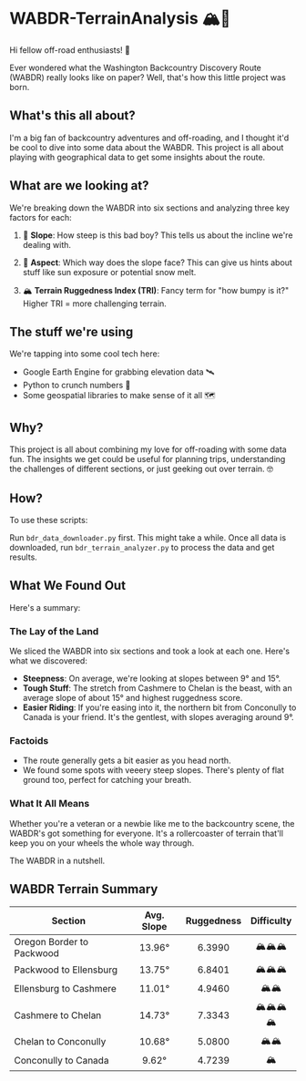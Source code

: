 # WABDR-TerrainAnalysis 🏔️🚙

Hi fellow off-road enthusiasts! 👋

Ever wondered what the Washington Backcountry Discovery Route (WABDR) really looks like on paper? Well, that's how this little project was born.

## What's this all about?

I'm a big fan of backcountry adventures and off-roading, and I thought it'd be cool to dive into some data about the WABDR. This project is all about playing with geographical data to get some insights about the route.

## What are we looking at?

We're breaking down the WABDR into six sections and analyzing three key factors for each:

1. 📐 **Slope**: How steep is this bad boy? This tells us about the incline we're dealing with.

2. 🧭 **Aspect**: Which way does the slope face? This can give us hints about stuff like sun exposure or potential snow melt.

3. 🏔️ **Terrain Ruggedness Index (TRI)**: Fancy term for "how bumpy is it?" Higher TRI = more challenging terrain.

## The stuff we're using

We're tapping into some cool tech here:

- Google Earth Engine for grabbing elevation data 🛰️
- Python to crunch numbers 🐍
- Some geospatial libraries to make sense of it all 🗺️

## Why?

This project is all about combining my love for off-roading with some data fun. The insights we get could be useful for planning trips, understanding the challenges of different sections, or just geeking out over terrain. 🤓

## How?

To use these scripts:

Run `bdr_data_downloader.py` first. This might take a while. Once all data is downloaded, run `bdr_terrain_analyzer.py` to process the data and get results.

## What We Found Out

Here's a summary:

### The Lay of the Land

We sliced the WABDR into six sections and took a look at each one. Here's what we discovered:

- **Steepness**: On average, we're looking at slopes between 9° and 15°.
- **Tough Stuff**: The stretch from Cashmere to Chelan is the beast, with an average slope of about 15° and highest ruggedness score.
- **Easier Riding**: If you're easing into it, the northern bit from Conconully to Canada is your friend. It's the gentlest, with slopes averaging around 9°.

### Factoids

- The route generally gets a bit easier as you head north.
- We found some spots with veeery steep slopes. There's plenty of flat ground too, perfect for catching your breath.

### What It All Means

Whether you're a veteran or a newbie like me to the backcountry scene, the WABDR's got something for everyone. It's a rollercoaster of terrain that'll keep you on your wheels the whole way through.

The WABDR in a nutshell.

## WABDR Terrain Summary

| Section | Avg. Slope | Ruggedness | Difficulty |
|---------|:----------:|:----------:|:----------:|
| Oregon Border to Packwood | 13.96° | 6.3990 | 🏔️🏔️🏔️ |
| Packwood to Ellensburg | 13.75° | 6.8401 | 🏔️🏔️🏔️ |
| Ellensburg to Cashmere | 11.01° | 4.9460 | 🏔️🏔️ |
| Cashmere to Chelan | 14.73° | 7.3343 | 🏔️🏔️🏔️🏔️ |
| Chelan to Conconully | 10.68° | 5.0800 | 🏔️🏔️ |
| Conconully to Canada | 9.62° | 4.7239 | 🏔️ |
